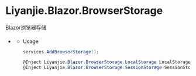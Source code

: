 ﻿# Liyanjie.Blazor.BrowserStorage

Blazor浏览器存储

- #### 
  - Usage
    ```csharp
    services.AddBrowserStorage();

    @Inject Liyanjie.Blazor.BrowserStorage.LocalStorage LocalStorage
    @Inject Liyanjie.Blazor.BrowserStorage.SessionStorage SessionStorage
    ```